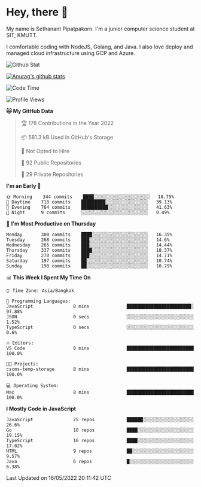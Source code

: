 # Hey, there 🙌
My name is Sethanant Pipatpakorn. I'm a junior computer science student at SIT, KMUTT.

I comfortable coding with NodeJS, Golang, and Java. I also love deploy and managed cloud infrastructure using GCP and Azure.

![Github Stat](https://github-profile-summary-cards.vercel.app/api/cards/profile-details?username=thetkpark&theme=dracula)

[![Anurag's github stats](https://github-readme-stats.vercel.app/api?username=thetkpark&count_private=true&show_icons=true&theme=tokyonight)](https://github.com/anuraghazra/github-readme-stats)

<!--START_SECTION:waka-->
![Code Time](http://img.shields.io/badge/Code%20Time-0%20secs-blue)

![Profile Views](http://img.shields.io/badge/Profile%20Views-1-blue)

**🐱 My GitHub Data** 

> 🏆 178 Contributions in the Year 2022
 > 
> 📦 581.3 kB Used in GitHub's Storage 
 > 
> 🚫 Not Opted to Hire
 > 
> 📜 92 Public Repositories 
 > 
> 🔑 29 Private Repositories  
 > 
**I'm an Early 🐤** 

```text
🌞 Morning    344 commits    ████░░░░░░░░░░░░░░░░░░░░░   18.75% 
🌆 Daytime    718 commits    █████████░░░░░░░░░░░░░░░░   39.13% 
🌃 Evening    764 commits    ██████████░░░░░░░░░░░░░░░   41.63% 
🌙 Night      9 commits      ░░░░░░░░░░░░░░░░░░░░░░░░░   0.49%

```
📅 **I'm Most Productive on Thursday** 

```text
Monday       300 commits    ████░░░░░░░░░░░░░░░░░░░░░   16.35% 
Tuesday      268 commits    ███░░░░░░░░░░░░░░░░░░░░░░   14.6% 
Wednesday    265 commits    ███░░░░░░░░░░░░░░░░░░░░░░   14.44% 
Thursday     337 commits    ████░░░░░░░░░░░░░░░░░░░░░   18.37% 
Friday       270 commits    ███░░░░░░░░░░░░░░░░░░░░░░   14.71% 
Saturday     197 commits    ██░░░░░░░░░░░░░░░░░░░░░░░   10.74% 
Sunday       198 commits    ██░░░░░░░░░░░░░░░░░░░░░░░   10.79%

```


📊 **This Week I Spent My Time On** 

```text
⌚︎ Time Zone: Asia/Bangkok

💬 Programming Languages: 
JavaScript               8 mins              ████████████████████████░   97.88% 
JSON                     0 secs              ░░░░░░░░░░░░░░░░░░░░░░░░░   1.52% 
TypeScript               0 secs              ░░░░░░░░░░░░░░░░░░░░░░░░░   0.6%

🔥 Editors: 
VS Code                  8 mins              █████████████████████████   100.0%

🐱‍💻 Projects: 
cscms-temp-storage       8 mins              █████████████████████████   100.0%

💻 Operating System: 
Mac                      8 mins              █████████████████████████   100.0%

```

**I Mostly Code in JavaScript** 

```text
JavaScript               25 repos            ██████░░░░░░░░░░░░░░░░░░░   26.6% 
Go                       18 repos            ████░░░░░░░░░░░░░░░░░░░░░   19.15% 
TypeScript               16 repos            ████░░░░░░░░░░░░░░░░░░░░░   17.02% 
HTML                     9 repos             ██░░░░░░░░░░░░░░░░░░░░░░░   9.57% 
Java                     6 repos             █░░░░░░░░░░░░░░░░░░░░░░░░   6.38%

```



 Last Updated on 16/05/2022 20:11:42 UTC
<!--END_SECTION:waka-->
